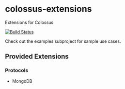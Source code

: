 # colossus-extensions
Extensions for Colossus

[![Build Status](https://travis-ci.org/fehmicansaglam/colossus-extensions.svg?branch=master)](https://travis-ci.org/fehmicansaglam/colossus-extensions)

Check out the examples subproject for sample use cases.

## Provided Extensions

### Protocols

* MongoDB
